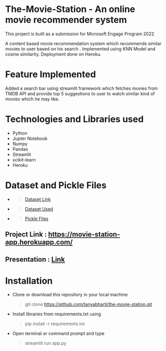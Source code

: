 # The-Movie-Station - An online movie recommender system

This project is built as a submission for Microsoft Engage Program 2022
 
 A content based movie recommendation system which recommends similar movies to user based on his search .
 Implemented using KNN Model and cosine similarity.
 Deployment done on Heroku.

# Feature Implemented
Added a search bar using streamlit framework which fetches movies from TMDB API and provide top 5 suggestions to user to watch similar kind of movies which he may like.

#  Technologies and Libraries used
- Python
- Jupter Notebook
- Numpy
- Pandas
- Streamlit
- scikit-learn
- Heroku

# Dataset and Pickle Files
- > [Dataset Link ](https://www.kaggle.com/datasets/tmdb/tmdb-movie-metadata)
- > [Dataset Used ](https://drive.google.com/drive/folders/1Izeqh2os8TtJXdgRgP9ZD_h9rx_UxiRX?usp=sharing)
- > [Pickle Files](https://drive.google.com/drive/folders/1oJYsA0vpcQpmO32fBS64zbkfRkyNQTpu?usp=sharing)


## Project Link : https://movie-station-app.herokuapp.com/

## Presentation : [Link](https://docs.google.com/presentation/d/1CLuzEU7_ewfI1Kwu3QDKWwUPbKPXV5JmyAq2owPdRSY/edit?usp=sharing)


# Installation
- Clone or download this repository in your local machine
  >  git clone https://github.com/tanyabharti/the-movie-station.git

- Install libraries from requirements.txt using
  > pip install -r requirements.txt

- Open terminal or command prompt and type
  >  streamlit run app.py



 
